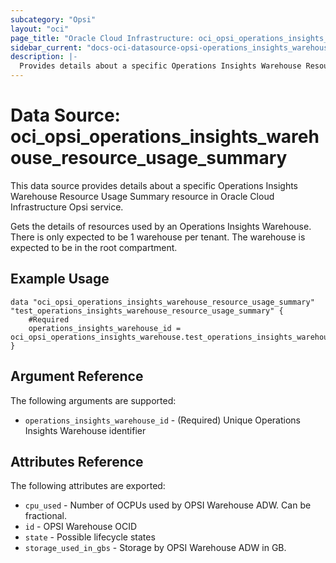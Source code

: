 ```yaml
---
subcategory: "Opsi"
layout: "oci"
page_title: "Oracle Cloud Infrastructure: oci_opsi_operations_insights_warehouse_resource_usage_summary"
sidebar_current: "docs-oci-datasource-opsi-operations_insights_warehouse_resource_usage_summary"
description: |-
  Provides details about a specific Operations Insights Warehouse Resource Usage Summary in Oracle Cloud Infrastructure Opsi service
---
```


# Data Source: oci_opsi_operations_insights_warehouse_resource_usage_summary
This data source provides details about a specific Operations Insights Warehouse Resource Usage Summary resource in Oracle Cloud Infrastructure Opsi service.

Gets the details of resources used by an Operations Insights Warehouse.
There is only expected to be 1 warehouse per tenant. The warehouse is expected to be in the root compartment.


## Example Usage

```hcl
data "oci_opsi_operations_insights_warehouse_resource_usage_summary" "test_operations_insights_warehouse_resource_usage_summary" {
	#Required
	operations_insights_warehouse_id = oci_opsi_operations_insights_warehouse.test_operations_insights_warehouse.id
}
```

## Argument Reference

The following arguments are supported:

* `operations_insights_warehouse_id` - (Required) Unique Operations Insights Warehouse identifier


## Attributes Reference

The following attributes are exported:

* `cpu_used` - Number of OCPUs used by OPSI Warehouse ADW. Can be fractional. 
* `id` - OPSI Warehouse OCID
* `state` - Possible lifecycle states
* `storage_used_in_gbs` - Storage by OPSI Warehouse ADW in GB. 

